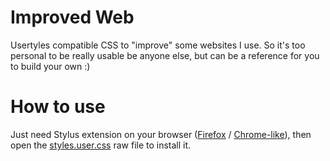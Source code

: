# Improved Web
Usertyles compatible CSS to "improve" some websites I use. So it's too personal to be really usable be anyone else, but can be a reference for you to build your own :)

# How to use
Just need Stylus extension on your browser ([Firefox](https://addons.mozilla.org/en-US/firefox/addon/styl-us/) / [Chrome-like](https://chrome.google.com/webstore/detail/stylus/clngdbkpkpeebahjckkjfobafhncgmne)), then open the [styles.user.css](https://raw.githubusercontent.com/ivanaugustobd/improved-web/master/styles.user.css) raw file to install it.
